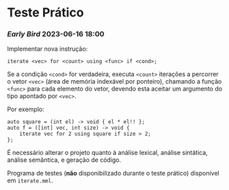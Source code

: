 # Teste Prático

### *Early Bird* 2023-06-16 18:00

Implementar nova instrução:

```
iterate <vec> for <count> using <func> if <cond>;
```

Se a condição `<cond>` for verdadeira, executa `<count>` iterações a percorrer
o vetor `<vec>` (área de memória indexável por ponteiro), chamando a função
`<func>` para cada elemento do vetor, devendo esta aceitar um argumento
do tipo apontado por `<vec>`.

Por exemplo:

```
auto square = (int el) -> void { el * el!! };
auto f = ([int] vec, int size) -> void {
    iterate vec for 2 using square if size > 2;
};
```

É necessário alterar o projeto quanto à análise lexical, análise sintática,
análise semântica, e geração de código.

Programa de testes (**não** disponibilizado durante o teste prático) disponível
em `iterate.mml`.
